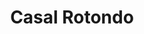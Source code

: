 ---
title: Casal Rotondo

mediaPath: /videos/cr_21_eisner-1080p.mp4
mediaPosition:  [297042.0402477955,4632831.392324763,138.4429678854768]
mediaRotation:  [-0.33038338273322215,-0.6645971686853058,-0.6001281900051146,-0.29833467674813374]
mediaScale: 1
cameraFOV: 37.5

# Pair of camera points and targets: [final point], ... , [entrance point]
cameraPath: [
    [[297044.8953700889,4632833.554331232,138.07690133675925],[297042.47051209875,4632831.718137149,138.38780199332618]]
]

animationEntry: 
---
